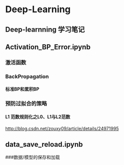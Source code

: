 # Deep-Learning
## Deep-learnning 学习笔记

## Activation_BP_Error.ipynb

### 激活函数


### BackPropagation


#### 标准BP和累积BP


### 预防过拟合的策略

#### L1 范数规则化之L0、L1与L2范数
http://blog.csdn.net/zouxy09/article/details/24971995


## data_save_reload.ipynb
###数据/模型的保存和加载


